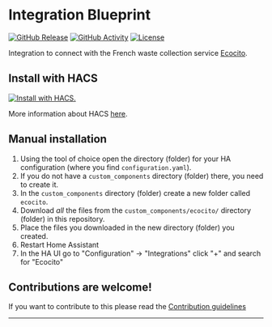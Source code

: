 # Integration Blueprint

[![GitHub Release][releases-shield]][releases]
[![GitHub Activity][commits-shield]][commits]
[![License][license-shield]](LICENSE)

Integration to connect with the French waste collection service [Ecocito](https://www.ecocito.com/).

## Install with HACS

[![Install with HACS.](https://my.home-assistant.io/badges/hacs_repository.svg)](https://my.home-assistant.io/redirect/hacs_repository/?owner=rclsilver&repository=home-assistant-ecocito&category=integration)

More information about HACS [here](https://hacs.xyz/).

## Manual installation

1. Using the tool of choice open the directory (folder) for your HA configuration (where you find `configuration.yaml`).
1. If you do not have a `custom_components` directory (folder) there, you need to create it.
1. In the `custom_components` directory (folder) create a new folder called `ecocito`.
1. Download _all_ the files from the `custom_components/ecocito/` directory (folder) in this repository.
1. Place the files you downloaded in the new directory (folder) you created.
1. Restart Home Assistant
1. In the HA UI go to "Configuration" -> "Integrations" click "+" and search for "Ecocito"

## Contributions are welcome!

If you want to contribute to this please read the [Contribution guidelines](CONTRIBUTING.md)

---

[commits-shield]: https://img.shields.io/github/commit-activity/y/rclsilver/home-assistant-ecocito.svg?style=for-the-badge
[commits]: https://github.com/rclsilver/home-assistant-ecocito/commits/master
[exampleimg]: example.png
[license-shield]: https://img.shields.io/github/license/rclsilver/home-assistant-ecocito.svg?style=for-the-badge
[releases-shield]: https://img.shields.io/github/release/rclsilver/home-assistant-ecocito.svg?style=for-the-badge
[releases]: https://github.com/rclsilver/home-assistant-ecocito/releases
